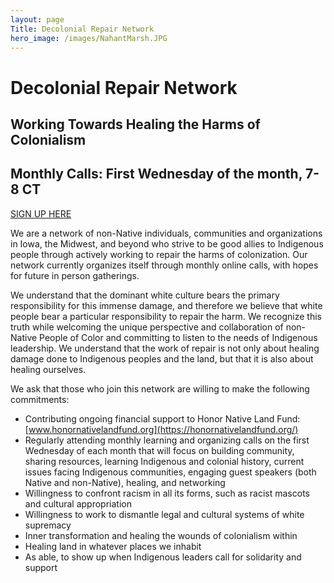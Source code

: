 ```yaml
---
layout: page
Title: Decolonial Repair Network
hero_image: /images/NahantMarsh.JPG
---
```


# Decolonial Repair Network 

## Working Towards Healing the Harms of Colonialism

## Monthly Calls: First Wednesday of the month, 7-8 CT

[SIGN UP HERE](https://docs.google.com/forms/d/e/1FAIpQLSe7lkibvUPlVeaol7WdLIAnuWm9WW1pfR432UmZEJgTwXfkSQ/viewform)

We are a network of non-Native individuals, communities and organizations in Iowa, the Midwest, and beyond who strive to be good allies to Indigenous people through actively working to repair the harms of colonization. Our network currently organizes itself through monthly online calls, with hopes for future in person gatherings. 

We understand that the dominant white culture bears the primary responsibility for this immense damage, and therefore we believe that white people bear a particular responsibility to repair the harm. We recognize this truth while welcoming the unique perspective and collaboration of non-Native People of Color and committing to listen to the needs of Indigenous leadership. We understand that the work of repair is not only about healing damage done to Indigenous peoples and the land, but that it is also about healing ourselves.

We ask that those who join this network are willing to make the following commitments:
- Contributing ongoing financial support to Honor Native Land Fund: [www.honornativelandfund.org](https://honornativelandfund.org/)
- Regularly attending monthly learning and organizing calls on the first Wednesday of each month that will focus on building community, sharing resources, learning Indigenous and colonial history, current issues facing Indigenous communities, engaging guest speakers (both Native and non-Native), healing, and networking 
- Willingness to confront racism in all its forms, such as racist mascots and cultural appropriation 
- Willingness to work to dismantle legal and cultural systems of white supremacy
- Inner transformation and healing the wounds of colonialism within 
- Healing land in whatever places we inhabit
- As able, to show up when Indigenous leaders call for solidarity and support
